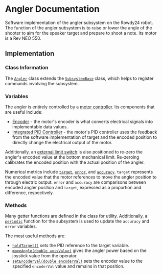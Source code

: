 # Angler Documentation

Software implementation of the angler subsystem on the Rowdy24 robot. The function of the angler subsystem is to raise or lower the angle of the shooter to aim for the speaker target and prepare to shoot a note. Its motor is a Rev NEO 550.

## Implementation

### Class Information

The [`Angler`](../../src/main/java/frc/robot/subsystems/Angler.java) class extends the [`SubsystemBase`](https://github.wpilib.org/allwpilib/docs/release/java/edu/wpi/first/wpilibj2/command/SubsystemBase.html) class, which helps to register commands involving the subsystem.

### Variables

The angler is entirely controlled by a [motor controller](../../src/main/java/frc/robot/subsystems/Angler.java#L21). Its components that are useful include:
- [Encoder](../../src/main/java/frc/robot/subsystems/Angler.java#L25) - the motor's encoder is what converts electrical signals into implementable data values.
- [Integrated PID Controller](../../src/main/java/frc/robot/subsystems/Angler.java#L27) - the motor's PID controller uses the feedback from the software implementation of target and the encoded position to directly change the electrical output of the motor.

Additionally, an [external limit switch](../../src/main/java/frc/robot/subsystems/Angler.java#L28) is also positioned to re-zero the angler's encoded value at the bottom mechanical limit. Re-zeroing calibrates the encoded position with the actual position of the angler.

Numerical metrics include [`target`](../../src/main/java/frc/robot/subsystems/Angler.java#L35), [`error`](../../src/main/java/frc/robot/subsystems/Angler.java#L36), and [`accuracy`](../../src/main/java/frc/robot/subsystems/Angler.java#L37). `target` represents the encoded value that the motor references to move the angler position to through electric output. `error` and `accuracy` are comparisons between encoded angler position and `target`, expressed as a proportion and difference, respectively.

### Methods

Many getter functions are defined in the class for utility. Additionally, a [`periodic`](../../src/main/java/frc/robot/subsystems/Angler.java#L41) function for the subsystem is used to update the `accuracy` and `error` variables.

The most useful methods are:
- [`holdTarget()`](../../src/main/java/frc/robot/subsystems/Angler.java#L76) sets the PID reference to the target variable.
- [`moveAngle(double axisValue)`](../../src/main/java/frc/robot/subsystems/Angler.java#L81) gives the angler power based on the joystick value from the operator.
- [`setEncoderVal(double encoderVal)`](../../src/main/java/frc/robot/subsystems/Angler.java#L95) sets the encoder value to the specified `encoderVal` value and remains in that position.